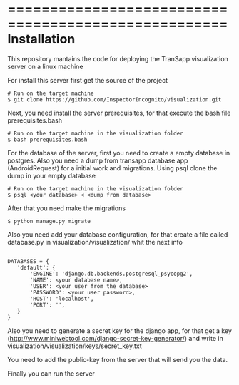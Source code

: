 ====================================================
Installation
====================================================

This repository mantains the code for deploying the TranSapp visualization server on a linux machine

For install this server first get the source of the project

```(bash)
# Run on the target machine
$ git clone https://github.com/InspectorIncognito/visualization.git
```

Next, you need install the server prerequisites, for that execute the bash file prerequisites.bash

```(bash)
# Run on the target machine in the visualization folder
$ bash prerequisites.bash
```

For the database of the server, first you need to create a empty database in postgres. Also you need a dump 
from transapp database app (AndroidRequest) for a initial work and migrations. Using psql clone the dump in your empty database

```(bash)
# Run on the target machine in the visualization folder
$ psql <your database> < <dump from database>
```

After that you need make the migrations

```(bash)
$ python manage.py migrate
```

Also you need add your database configuration, for that create a file called database.py in visualization/visualization/ whit the next info

```(python)

DATABASES = {
   'default': {
       'ENGINE': 'django.db.backends.postgresql_psycopg2',
       'NAME': <your database name>,
       'USER': <your user from the database>
       'PASSWORD': <your user password>,
       'HOST': 'localhost',
       'PORT': '',
   }
}

```

Also you need to generate a secret key for the django app, for that get a key (http://www.miniwebtool.com/django-secret-key-generator/) and write in
visualization/visualization/keys/secret_key.txt

You need to add the public-key from the server that will send you the data.

Finally you can run the server

```python manage.py runserver
```


